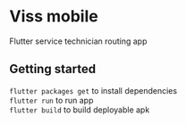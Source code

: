 # Viss mobile

Flutter service technician routing app

## Getting started

`flutter packages get` to install dependencies  
`flutter run` to run app  
`flutter build` to build deployable apk  
